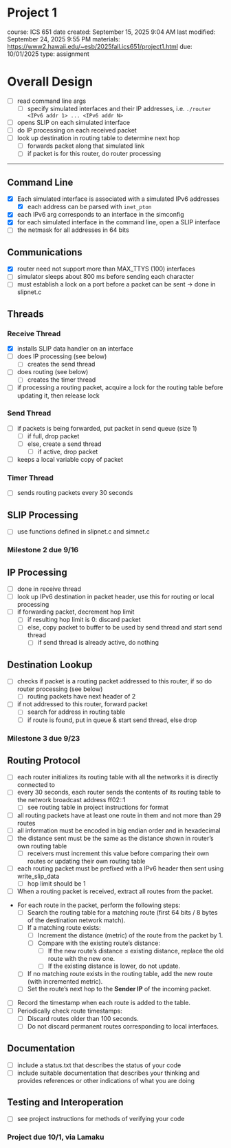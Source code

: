 # Project 1

course: ICS 651
date created: September 15, 2025 9:04 AM
last modified: September 24, 2025 9:55 PM
materials: https://www2.hawaii.edu/~esb/2025fall.ics651/project1.html
due: 10/01/2025
type: assignment

# Overall Design

- [ ]  read command line args
    - [ ]  specify simulated interfaces and their IP addresses, i.e. `./router <IPv6 addr 1> ... <IPv6 addr N>`
- [ ]  opens SLIP on each simulated interface
- [ ]  do IP processing on each received packet
- [ ]  look up destination in routing table to determine next hop
    - [ ]  forwards packet along that simulated link
    - [ ]  if packet is for this router, do router processing

---

## Command Line

- [x]  Each simulated interface is associated with a simulated IPv6 addresses
    - [x]  each address can be parsed with `inet_pton`
- [x]  each IPv6 arg corresponds to an interface in the simconfig
- [x]  for each simulated interface in the command line, open a SLIP interface
- [ ]  the netmask for all addresses in 64 bits

## Communications

- [x]  router need not support more than MAX_TTYS (100) interfaces
- [ ]  simulator sleeps about 800 ms before sending each character
- [ ]  must establish a lock on a port before a packet can be sent → done in slipnet.c

## Threads

### Receive Thread

- [x]  installs SLIP data handler on an interface
- [ ]  does IP processing (see below)
    - [ ]  creates the send thread
- [ ]  does routing (see below)
    - [ ]  creates the timer thread
- [ ]  if processing a routing packet, acquire a lock for the routing table before updating it, then release lock

### Send Thread

- [ ]  if packets is being forwarded, put packet in send queue (size 1)
    - [ ]  if full, drop packet
    - [ ]  else, create a send thread
        - [ ]  if active, drop packet
- [ ]  keeps a local variable copy of packet

### Timer Thread

- [ ]  sends routing packets every 30 seconds

## SLIP Processing

- [ ]  use functions defined in slipnet.c and simnet.c

### Milestone 2 due 9/16

## IP Processing

- [ ]  done in receive thread
- [ ]  look up IPv6 destination in packet header, use this for routing or local processing
- [ ]  if forwarding packet, decrement hop limit
    - [ ]  if resulting hop limit is 0: discard packet
    - [ ]  else, copy packet to buffer to be used by send thread and start send thread
        - [ ]  if send thread is already active, do nothing

## Destination Lookup

- [ ]  checks if packet is a routing packet addressed to this router, if so do router processing (see below)
    - [ ]  routing packets have next header of 2
- [ ]  if not addressed to this router, forward packet
    - [ ]  search for address in routing table
    - [ ]  if route is found, put in queue & start send thread, else drop

### Milestone 3 due 9/23

## Routing Protocol

- [ ]  each router initializes its routing table with all the networks it is directly connected to
- [ ]  every 30 seconds, each router sends the contents of its routing table to the network broadcast address ff02::1
    - [ ]  see routing table in project instructions for format
- [ ]  all routing packets have at least one route in them and not more than 29 routes
- [ ]  all information must be encoded in big endian order and in hexadecimal
- [ ]  the distance sent must be the same as the distance shown in router’s own routing table
    - [ ]  receivers must increment this value before comparing their own routes or updating their own routing table
- [ ]  each routing packet must be prefixed with a IPv6 header then sent using write_slip_data
    - [ ]  hop limit should be 1

- [ ]  When a routing packet is received, extract all routes from the packet.
- For each route in the packet, perform the following steps:
    - [ ]  Search the routing table for a matching route (first 64 bits / 8 bytes of the destination network match).
    - [ ]  If a matching route exists:
        - [ ]  Increment the distance (metric) of the route from the packet by 1.
        - [ ]  Compare with the existing route’s distance:
            - [ ]  If the new route’s distance ≤ existing distance, replace the old route with the new one.
            - [ ]  If the existing distance is lower, do not update.
    - [ ]  If no matching route exists in the routing table, add the new route (with incremented metric).
    - [ ]  Set the route’s next hop to the **Sender IP** of the incoming packet.
- [ ]  Record the timestamp when each route is added to the table.
- [ ]  Periodically check route timestamps:
    - [ ]  Discard routes older than 100 seconds.
    - [ ]  Do not discard permanent routes corresponding to local interfaces.

## Documentation

- [ ]  include a status.txt that describes the status of your code
- [ ]  include suitable documentation that describes your thinking and provides references or other indications of what you are doing

## Testing and Interoperation

- [ ]  see project instructions for methods of verifying your code

### Project due 10/1, via Lamaku